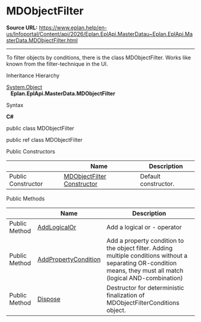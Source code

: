 # MDObjectFilter

**Source URL:** https://www.eplan.help/en-us/Infoportal/Content/api/2026/Eplan.EplApi.MasterDatau~Eplan.EplApi.MasterData.MDObjectFilter.html

---

To filter objects by conditions, there is the class MDObjectFilter. Works like known from the filter-technique in the UI.

Inheritance Hierarchy

[System.Object](#)  
   **Eplan.EplApi.MasterData.MDObjectFilter**

Syntax

**C#**



public class MDObjectFilter

public ref class MDObjectFilter

Public Constructors

|  | Name | Description |
| --- | --- | --- |
| Public Constructor | [MDObjectFilter Constructor](Eplan.EplApi.MasterDatau~Eplan.EplApi.MasterData.MDObjectFilter~_ctor.html) | Default constructor. |



Public Methods

|  | Name | Description |
| --- | --- | --- |
| Public Method | [AddLogicalOr](Eplan.EplApi.MasterDatau~Eplan.EplApi.MasterData.MDObjectFilter~AddLogicalOr.html) | Add a logical or - operator |
| Public Method | [AddPropertyCondition](Eplan.EplApi.MasterDatau~Eplan.EplApi.MasterData.MDObjectFilter~AddPropertyCondition.html) | Add a property condition to the object filter. Adding multiple conditions without a separating OR-condition means, they must all match (logical AND-combination) |
| Public Method | [Dispose](Eplan.EplApi.MasterDatau~Eplan.EplApi.MasterData.MDObjectFilter~Dispose().html) | Destructor for deterministic finalization of MDObjectFilterConditions object. |


